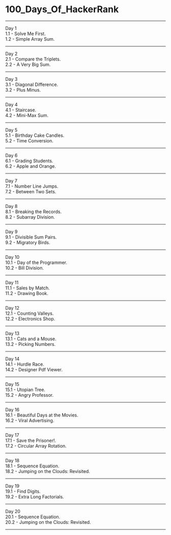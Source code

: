 <h1> 100_Days_Of_HackerRank </h1> <hr>
Day 1 <br>
1.1 - Solve Me First. <br>
1.2 - Simple Array Sum. <hr>
Day 2 <br>
2.1 - Compare the Triplets. <br>
2.2 - A Very Big Sum. <hr>
Day 3 <br>
3.1 - Diagonal Difference. <br>
3.2 - Plus Minus. <hr>
Day 4 <br>
4.1 - Staircase. <br>
4.2 - Mini-Max Sum. <hr>
Day 5 <br>
5.1 - Birthday Cake Candles. <br>
5.2 - Time Conversion. <hr>
Day 6 <br>
6.1 - Grading Students. <br>
6.2 - Apple and Orange. <hr>
Day 7 <br>
7.1 - Number Line Jumps. <br>
7.2 - Between Two Sets. <hr>
Day 8 <br>
8.1 - Breaking the Records. <br>
8.2 - Subarray Division. <hr>
Day 9 <br>
9.1 - Divisible Sum Pairs. <br>
9.2 - Migratory Birds. <hr>
Day 10 <br>
10.1 - Day of the Programmer. <br>
10.2 - Bill Division. <hr>
Day 11 <br>
11.1 - Sales by Match. <br>
11.2 - Drawing Book. <hr>
Day 12 <br>
12.1 - Counting Valleys. <br>
12.2 - Electronics Shop. <hr>
Day 13 <br>
13.1 - Cats and a Mouse. <br>
13.2 - Picking Numbers. <hr>
Day 14 <br>
14.1 - Hurdle Race. <br>
14.2 - Designer Pdf Viewer. <hr>
Day 15 <br>
15.1 - Utopian Tree. <br>
15.2 - Angry Professor. <hr>
Day 16 <br>
16.1 - Beautiful Days at the Movies. <br>
16.2 - Viral Advertising. <hr>
Day 17 <br>
17.1 - Save the Prisoner!. <br>
17.2 - Circular Array Rotation. <hr>
Day 18 <br>
18.1 - Sequence Equation. <br>
18.2 - Jumping on the Clouds: Revisited. <hr>
Day 19 <br>
19.1 - Find Digits. <br>
19.2 - Extra Long Factorials. <hr>
Day 20 <br>
20.1 - Sequence Equation. <br>
20.2 - Jumping on the Clouds: Revisited. <hr>